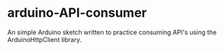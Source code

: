 # arduino-API-consumer
An simple Arduino sketch written to practice consuming API's using the ArduinoHttpClient library.
